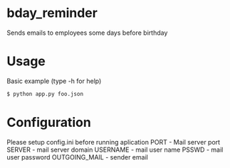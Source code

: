 # bday_reminder 

Sends emails to employees some days before birthday 

# Usage
Basic example (type -h for help)
```sh
$ python app.py foo.json
```

# Configuration
Please setup config.ini before running aplication
PORT - Mail server port
SERVER - mail server domain
USERNAME - mail user name
PSSWD - mail user password
OUTGOING_MAIL - sender email